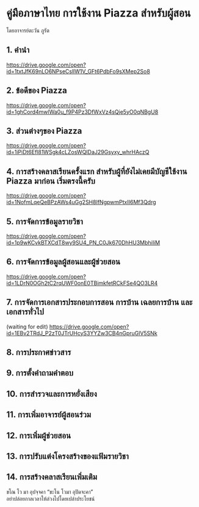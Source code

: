 # คู่มือภาษาไทย การใช้งาน Piazza สำหรับผู้สอน
โดยอาจารย์ตะวัน ภูรัต
## 1.  คำนำ
https://drive.google.com/open?id=1txtJfK69nLO6NPseCsllW1V_GFt6PdbFo9sXMep2So8
## 2.  ข้อดีของ Piazza
https://drive.google.com/open?id=1ghCord4mwlWa0u_f9P4Pz3DfWxVz4sQje5yO0qNBgU8
## 3.  ส่วนต่างๆของ Piazza
https://drive.google.com/open?id=1iPiDt6Efl81WSgk4cLZosWQIDaJ29Gsyxy_whrHAczQ
## 4.  การสร้างคลาสเรียนครั้งแรก สำหรับผู้ที่ยังไม่เคยมีบัญชีใช้งาน Piazza มาก่อน เริ่มตรงนี้ครับ
https://drive.google.com/open?id=1NofmLqeQeBPzAWs4uGg2SH8IfNgpwmPtxII6Mf3Qdrg
## 5.  การจัดการข้อมูลรายวิชา
https://drive.google.com/open?id=1p9wKCvkBTXCdT8wy9SU4_PN_C0Jk670DhHU3MbhiIiM
## 6.  การจัดการข้อมูลผู้สอนและผู้ช่วยสอน
https://drive.google.com/open?id=1LDrN0OGh2tC2rqUWF0onE0TBimkfetRCkFSe4QO3LR4
## 7.  การจัดการเอกสารประกอบการสอน การบ้าน เฉลยการบ้าน และเอกสารทั่วไป
(waiting for edit)
https://drive.google.com/open?id=1EBv2TRdJ_P2zT0JTrUHcyS3YYZw3CB4nGpruGlV5SNk
## 8.  การประกาศข่าวสาร
## 9.  การตั้งคำถามคำตอบ
## 10. การสำรวจและการหยั่งเสียง
## 11. การเพิ่มอาจารย์ผู้สอนร่วม
## 12. การเพิ่มผู้ช่วยสอน
## 13. การปรับแต่งโครงสร้างของแฟ้มรายวิชา
## 14. การสร้างคลาสเรียนเพิ่มเติม 

ขโณ โว มา อุปจฺจคา   “ขะโน โวมา อุปัดจะคา”  
อย่าปล่อยกาลเวลาให้ล่วงไปโดยเปล่าประโยชน์
